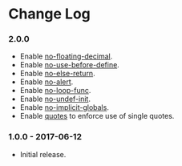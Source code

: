 Change Log
==========

### 2.0.0

* Enable [no-floating-decimal](http://eslint.org/docs/rules/no-floating-decimal).
* Enable [no-use-before-define](http://eslint.org/docs/rules/no-use-before-define).
* Enable [no-else-return](http://eslint.org/docs/rules/no-else-return).
* Enable [no-alert](http://eslint.org/docs/rules/no-alert).
* Enable [no-loop-func](http://eslint.org/docs/rules/no-loop-func).
* Enable [no-undef-init](http://eslint.org/docs/rules/no-undef-init).
* Enable [no-implicit-globals](http://eslint.org/docs/rules/no-implicit-globals).
* Enable [quotes](http://eslint.org/docs/rules/quotes) to enforce use of single quotes.

### 1.0.0 - 2017-06-12

* Initial release.
